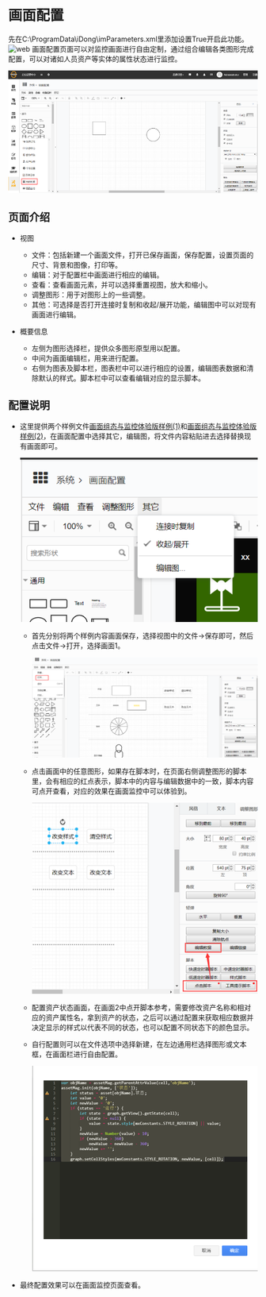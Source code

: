 # 画面配置
先在C:\ProgramData\iDong\imParameters.xml里</Global>添加设置<EnableCustomGraph>True</EnableCustomGraph>开启此功能。
![web](./开启画面配置.png)
画面配置页面可以对监控画面进行自由定制，通过组合编辑各类图形完成配置，可以对诸如人员资产等实体的属性状态进行监控。

![web](./images/huamianpeizhi1.png)

## 页面介绍

* 视图
  * 文件：包括新建一个画面文件，打开已保存画面，保存配置，设置页面的尺寸、背景和图像，打印等。
  * 编辑：对于配置栏中画面进行相应的编辑。
  * 查看：查看画面元素，并可以选择重置视图，放大和缩小。
  * 调整图形：用于对图形上的一些调整。
  * 其他：可选择是否打开连接时复制和收起/展开功能，编辑图中可以对现有画面进行编辑。

* 概要信息
  * 左侧为图形选择栏，提供众多图形原型用以配置。
  * 中间为画面编辑栏，用来进行配置。
  * 右侧为图表及脚本栏，图表栏中可以进行相应的设置，编辑图表数据和清除默认的样式。脚本栏中可以查看编辑对应的显示脚本。

## 配置说明

* 这里提供两个样例文件[画面组态与监控体验版样例(1)](用户使用手册/网页端/images/画面组态与监控体验版样例(1).md)和[画面组态与监控体验版样例(2)](用户使用手册/网页端/images/画面组态与监控体验版样例(2).md)，在画面配置中选择其它，编辑图，将文件内容粘贴进去选择替换现有画面即可。

  ![web](./images/huamianpeizhi2.png)

  * 首先分别将两个样例内容画面保存，选择视图中的文件→保存即可，然后点击文件→打开，选择画面1。

    ![web](./images/huamianpeizhi3.png)

  * 点击画面中的任意图形，如果存在脚本时，在页面右侧调整图形的脚本里，会有相应的红点表示，脚本中的内容与编辑数据中的一致，脚本内容可点开查看，对应的效果在画面监控中可以体验到。

    ![web](./images/huamianpeizhi4.png)

  * 配置资产状态画面，在画面2中点开脚本参考，需要修改资产名称和相对应的资产属性名，拿到资产的状态，之后可以通过配置来获取相应数据并决定显示的样式以代表不同的状态，也可以配置不同状态下的颜色显示。

  * 自行配置则可以在文件选项中选择新建，在左边通用栏选择图形或文本框，在画面栏进行自由配置。

    ![web](./images/huamianpeizhi5.png)

* 最终配置效果可以在画面监控页面查看。
